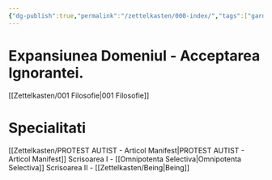 ```yaml
---
{"dg-publish":true,"permalink":"/zettelkasten/000-index/","tags":["gardenEntry"]}
---
```


# Expansiunea Domeniul - Acceptarea Ignorantei. 
[[Zettelkasten/001 Filosofie\|001 Filosofie]]

# Specialitati
[[Zettelkasten/PROTEST AUTIST - Articol Manifest\|PROTEST AUTIST - Articol Manifest]]
Scrisoarea I - [[Omnipotenta Selectiva\|Omnipotenta Selectiva]]
Scrisoarea II - [[Zettelkasten/Being\|Being]]



